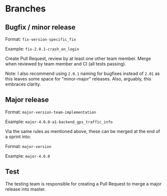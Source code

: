 # Branches
## Bugfix / minor release
Format: `fix-version-specific_fix`

Example: `fix-2.0.1-crash_on_login`

Create Pull Request, review by at least one other team member.
Merge when reviewed by team member and CI (all tests passing).

Note: I also recommend using `2.0.1` naming for bugfixes instead of `2.01` as this leaves some space for "minor-major" releases. Also, arguably, this embraces clarity. 

## Major release
Format: `major-version-team-implementation`

Example: `major-4.0.0-a1-backend_gps_traffic_info`

Via the same rules as mentioned above, these can be merged at the end of a sprint into:

Format: `major-version`

Example: `major-4.0.0`

## Test
The testing team is responsible for creating a Pull Request to merge a major release into master.
